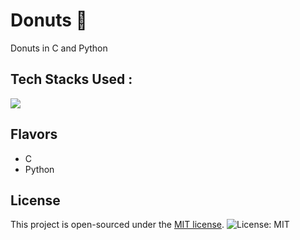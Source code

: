 # Donuts 🍩
Donuts in C and Python

## Tech Stacks Used :

<a target="_blank" href="https://www.python.org/"><img src="https://img.shields.io/badge/Python-14354C?style=for-the-badge&logo=python&logoColor=white"></img></a>


## Flavors

- C
- Python

## License

This project is open-sourced under the [MIT license](). ![License: MIT](https://img.shields.io/badge/License-MIT-blue.svg) 

